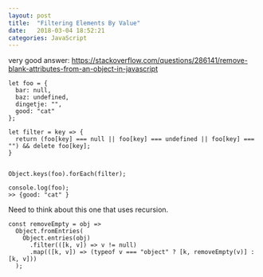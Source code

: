 ```yaml
---
layout: post
title:  "Filtering Elements By Value"
date:   2018-03-04 18:52:21
categories: JavaScript
---
```



very good answer: https://stackoverflow.com/questions/286141/remove-blank-attributes-from-an-object-in-javascript 

```
let foo = {
  bar: null,
  baz: undefined,
  dingetje: "",
  good: "cat"
};

let filter = key => {
  return (foo[key] === null || foo[key] === undefined || foo[key] === "") && delete foo[key];
}


Object.keys(foo).forEach(filter);

console.log(foo);
>> {good: "cat" }
```

Need to think about this one that uses recursion. 

```
const removeEmpty = obj =>
  Object.fromEntries(
    Object.entries(obj)
      .filter(([k, v]) => v != null)
      .map(([k, v]) => (typeof v === "object" ? [k, removeEmpty(v)] : [k, v]))
  );
```